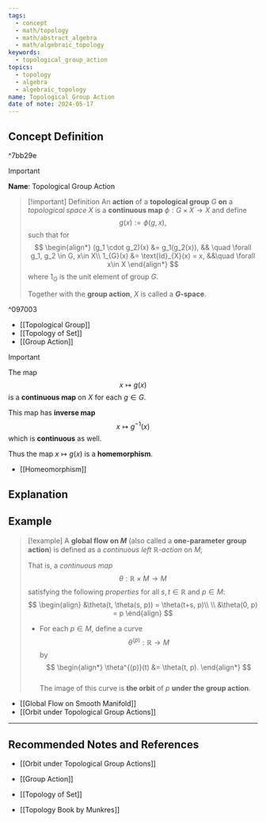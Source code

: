 ```yaml
---
tags:
  - concept
  - math/topology
  - math/abstract_algebra
  - math/algebraic_topology
keywords:
  - topological_group_action
topics:
  - topology
  - algebra
  - algebraic_topology
name: Topological Group Action
date of note: 2024-05-17
---
```


## Concept Definition

^7bb29e

>[!important]
>**Name**: Topological Group Action

>[!important] Definition
>An **action** of a **topological group** $G$ **on** a *topological space* $X$ is a **continuous map** $\phi: G \times X \rightarrow X$ and define $$g(x):= \phi(g, x),$$
>  such that for
> $$
> \begin{align*}
> (g_1 \cdot g_2)(x)  &= g_1(g_2(x)), && \quad \forall g_1, g_2 \in G, x\in X\\
> 1_{G}(x) &= \text{Id}_{X}(x) = x, &&\quad \forall x\in X
> \end{align*} 
>$$ 
> where $1_{G}$ is the unit element of group $G$. 
> 
> Together with the **group action**, $X$ is called a **$G$-space**.

^097003


- [[Topological Group]]
- [[Topology of Set]]
- [[Group Action]]



>[!important]
>The map $$x \mapsto g(x)$$ is a **continuous map** on $X$ for each $g\in G$. 
>
>This map has **inverse map** $$x \mapsto g^{-1}(x)$$ which is **continuous** as well. 
>
>Thus the map $x \mapsto g(x)$ is a **homemorphism**.

- [[Homeomorphism]]

## Explanation


## Example


>[!example]
>A **global flow on $M$** (also called a **one-parameter group action**) is defined as a *continuous left $\mathbb{R}$-action* on $M$; 
>
>That is, a *continuous map* $$\theta: \mathbb{R} \times M \rightarrow M$$ satisfying the following *properties* for all $s, t \in \mathbb{R}$ and $p \in M$:
>$$
> \begin{align}
> &\theta(t, \theta(s, p)) = \theta(t+s, p)\\ \\
> &\theta(0, p) = p 
> \end{align}
>$$ 
>
>
>- For each $p \in M$, define a curve $$\theta^{(p)}: \mathbb{R} \rightarrow M$$ by
>$$ 
> \begin{align*}
> \theta^{(p)}(t) &= \theta(t, p).
> \end{align*}
>$$  
>The image of this curve is **the orbit** of $p$ **under the group action**.

- [[Global Flow on Smooth Manifold]]
- [[Orbit under Topological Group Actions]]





-----------
##  Recommended Notes and References

- [[Orbit under Topological Group Actions]]

- [[Group Action]]
- [[Topology of Set]]
- [[Topology Book by Munkres]]